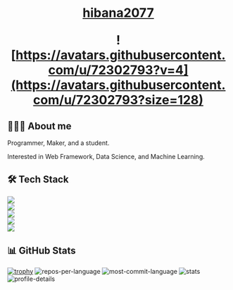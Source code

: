 <!--
 * @Author: hibana2077 hibana2077@gmail.com
 * @Date: 2024-03-27 13:39:37
 * @LastEditors: hibana2077 hibana2077@gmail.com
 * @LastEditTime: 2024-04-09 09:20:14
 * @FilePath: \hibana2077\README.md
 * @Description: 这是默认设置,请设置`customMade`, 打开koroFileHeader查看配置 进行设置: https://github.com/OBKoro1/koro1FileHeader/wiki/%E9%85%8D%E7%BD%AE
![productive-time](https://github-profile-summary-cards.vercel.app/api/cards/productive-time?username=hibana2077&theme=vue&utcOffset=+8)
 
-->

<h1 align="center">
  <a href="https://hibana2077.com">hibana2077</a>

  <br />

  ![https://avatars.githubusercontent.com/u/72302793?v=4](https://avatars.githubusercontent.com/u/72302793?size=128)
</h1>

## 👨🏻‍💻 About me

Programmer, Maker, and a student.

Interested in Web Framework, Data Science, and Machine Learning.

## 🛠 Tech Stack

<img src="https://skillicons.dev/icons?i=bash,c,cpp,cmake,css,js,jquery,git,html,py,react,typescript" /><br>
<img src="https://skillicons.dev/icons?i=arduino,vim,docker,anaconda,github,gitlab,matlab,opencv,nginx,stackoverflow" /><br>
<img src="https://skillicons.dev/icons?i=linkedin,linux,vscode,postman" /><br>
<img src="https://skillicons.dev/icons?i=pytorch,tensorflow,flask,fastapi,qt" /><br>
<img src="https://skillicons.dev/icons?i=mysql,postgres,sqlite" /><br>

## 📊 GitHub Stats

[![trophy](https://github-profile-trophy.vercel.app/?username=hibana2077&title=Stars,Followers,Commits,Repositories,MultipleLang,PullRequest&theme=flat)](https://github.com/ryo-ma/github-profile-trophy)
![repos-per-language](https://github-profile-summary-cards.vercel.app/api/cards/repos-per-language?username=hibana2077&theme=vue)
![most-commit-language](https://github-profile-summary-cards.vercel.app/api/cards/most-commit-language?username=hibana2077&theme=vue)
![stats](https://github-profile-summary-cards.vercel.app/api/cards/stats?username=hibana2077&theme=vue)
![profile-details](https://github-profile-summary-cards.vercel.app/api/cards/profile-details?username=hibana2077&theme=vue)
